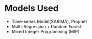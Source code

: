 # Models Used
- Time-series Model(SARIMA), Prophet
- Multi-Regression + Random Forest
- Mixed Integer Programming (MIP)
